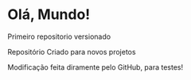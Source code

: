 # Olá, Mundo!
 Primeiro repositorio versionado

 Repositório Criado para novos projetos
 
 Modificação feita diramente pelo GitHub, para testes!

